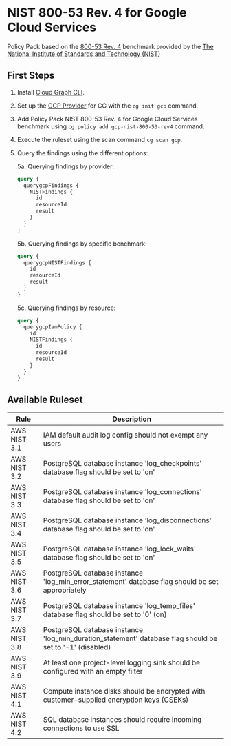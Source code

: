 # NIST 800-53 Rev. 4 for Google Cloud Services

Policy Pack based on the [800-53 Rev. 4](https://csrc.nist.gov/publications/detail/sp/800-53/rev-4/archive/2015-01-22) benchmark provided by the [The National Institute of Standards and Technology (NIST)](https://www.nist.gov)

## First Steps

1. Install [Cloud Graph CLI](https://docs.cloudgraph.dev/quick-start).
2. Set up the [GCP Provider](https://www.npmjs.com/package/@cloudgraph/cg-provider-gcp) for CG with the `cg init gcp` command.
3. Add Policy Pack NIST 800-53 Rev. 4 for Google Cloud Services benchmark using `cg policy add gcp-nist-800-53-rev4` command.
4. Execute the ruleset using the scan command `cg scan gcp`.
5. Query the findings using the different options:

   5a. Querying findings by provider:

   ```graphql
   query {
     querygcpFindings {
       NISTFindings {
         id
         resourceId
         result
       }
     }
   }
   ```

   5b. Querying findings by specific benchmark:

   ```graphql
   query {
     querygcpNISTFindings {
       id
       resourceId
       result
     }
   }
   ```

   5c. Querying findings by resource:

   ```graphql
   query {
     querygcpIamPolicy {
       id
       NISTFindings {
         id
         resourceId
         result
       }
     }
   }
   ```

## Available Ruleset

| Rule          | Description                                                                                                                        |
| ------------- | ---------------------------------------------------------------------------------------------------------------------------------- |
| AWS NIST 3.1  | IAM default audit log config should not exempt any users                                                                           |
| AWS NIST 3.2  | PostgreSQL database instance 'log_checkpoints' database flag should be set to 'on'                                                 |
| AWS NIST 3.3  | PostgreSQL database instance 'log_connections' database flag should be set to 'on'                                                 |
| AWS NIST 3.4  | PostgreSQL database instance 'log_disconnections' database flag should be set to 'on'                                              |
| AWS NIST 3.5  | PostgreSQL database instance 'log_lock_waits' database flag should be set to 'on'                                                  |
| AWS NIST 3.6  | PostgreSQL database instance 'log_min_error_statement' database flag should be set appropriately                                   |
| AWS NIST 3.7  | PostgreSQL database instance 'log_temp_files' database flag should be set to '0' (on)                                              |
| AWS NIST 3.8  | PostgreSQL database instance 'log_min_duration_statement' database flag should be set to '-1' (disabled)                           |
| AWS NIST 3.9  | At least one project-level logging sink should be configured with an empty filter                                                  |
| AWS NIST 4.1  | Compute instance disks should be encrypted with customer-supplied encryption keys (CSEKs)                                          |
| AWS NIST 4.2  | SQL database instances should require incoming connections to use SSL                                                              |
